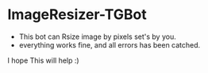 # ImageResizer-TGBot

* This bot can Rsize image by pixels set's by you.
* everything works fine, and all errors has been catched.

I hope This will help :)
